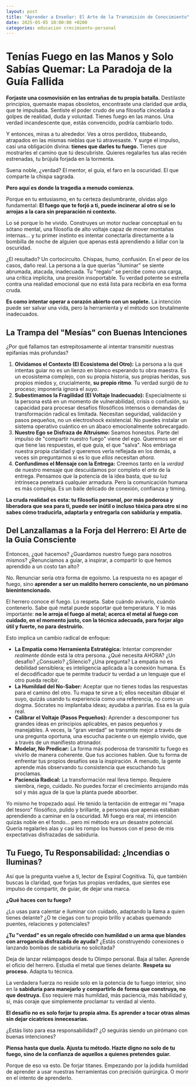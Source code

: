 ```yaml
---
layout: post
title: "Aprender a Enseñar: El Arte de la Transmisión de Conocimiento"
date: 2025-05-05 10:00:00 +0200
categories: educacion crecimiento-personal
---
```


# Tenías Fuego en las Manos y Solo Sabías Quemar: La Paradoja de la Guía Fallida

**Forjaste una cosmovisión en las entrañas de tu propia batalla.** Destilaste principios, quemaste mapas obsoletos, encontraste una claridad que ardía, que te impulsaba. Sentiste el poder crudo de una filosofía cincelada a golpes de realidad, duda y voluntad. Tienes fuego en las manos. Una verdad incandescente que, estás convencido, podría cambiarlo todo.

Y entonces, miras a tu alrededor. Ves a otros perdidos, titubeando, atrapados en las mismas nieblas que tú atravesaste. Y surge el impulso, casi una obligación divina: **tienes que darles tu fuego.** Tienes que mostrarles el camino que *tú* descubriste. Quieres regalarles tus alas recién estrenadas, tu brújula forjada en la tormenta.

Suena noble, ¿verdad? El mentor, el guía, el faro en la oscuridad. El que comparte la chispa sagrada.

**Pero aquí es donde la tragedia a menudo comienza.**

Porque en tu entusiasmo, en tu certeza deslumbrante, olvidas algo fundamental: **El fuego que te forjó a ti, puede incinerar al otro si se lo arrojas a la cara sin preparación ni contexto.**

Lo sé porque lo he vivido. Construyes un motor nuclear conceptual en tu sótano mental, una filosofía de alto voltaje capaz de mover montañas internas... y tu primer instinto es intentar conectarla directamente a la bombilla de noche de alguien que apenas está aprendiendo a lidiar con la oscuridad.

¿El resultado? Un cortocircuito. Chispas, humo, confusión. En el peor de los casos, daño real. La persona a la que querías "iluminar" se siente abrumada, atacada, inadecuada. Tu "regalo" se percibe como una carga, una crítica implícita, una presión insoportable. Tu verdad potente se estrella contra una realidad emocional que no está lista para recibirla en esa forma cruda.

**Es como intentar operar a corazón abierto con un soplete.** La intención puede ser salvar una vida, pero la herramienta y el método son brutalmente inadecuados.

## La Trampa del "Mesías" con Buenas Intenciones

¿Por qué fallamos tan estrepitosamente al intentar transmitir nuestras epifanías más profundas?

1.  **Olvidamos el Contexto (El Ecosistema del Otro):** La persona a la que intentas guiar no es un lienzo en blanco esperando tu obra maestra. Es un ecosistema complejo, con su propia historia, sus propias heridas, sus propios miedos y, crucialmente, **su propio ritmo**. Tu verdad surgió de *tu* proceso; imponerla ignora el *suyo*.
2.  **Subestimamos la Fragilidad (El Voltaje Inadecuado):** Especialmente si la persona está en un momento de vulnerabilidad, crisis o confusión, su capacidad para procesar desafíos filosóficos intensos o demandas de transformación radical es limitada. Necesitan seguridad, validación y pasos pequeños, no un electroshock existencial. No puedes instalar un sistema operativo cuántico en un ábaco emocionalmente sobrecargado.
3.  **Nuestro Ego se Disfraza de Altruismo:** Seamos honestos. Parte del impulso de "compartir nuestro fuego" viene del ego. Queremos ser el que tiene las respuestas, el que guía, el que "salva". Nos embriaga nuestra propia claridad y queremos verla reflejada en los demás, a veces sin preguntarnos si es lo que *ellos* necesitan *ahora*.
4.  **Confundimos el Mensaje con la Entrega:** Creemos tanto en la *verdad* de nuestro mensaje que descuidamos por completo el *arte* de la entrega. Pensamos que la potencia de la idea basta, que su luz intrínseca penetrará cualquier armadura. Pero la comunicación humana es más compleja. Es un baile delicado de conexión, confianza y timing.

**La cruda realidad es esta: tu filosofía personal, por más poderosa y liberadora que sea para ti, puede ser inútil o incluso tóxica para otro si no sabes cómo traducirla, adaptarla y entregarla con sabiduría y empatía.**

## Del Lanzallamas a la Forja del Herrero: El Arte de la Guía Consciente

Entonces, ¿qué hacemos? ¿Guardamos nuestro fuego para nosotros mismos? ¿Renunciamos a guiar, a inspirar, a compartir lo que hemos aprendido a un costo tan alto?

No. Renunciar sería otra forma de egoísmo. La respuesta no es apagar el fuego, sino **aprender a ser un maldito herrero consciente, no un pirómano bienintencionado.**

El herrero conoce el fuego. Lo respeta. Sabe cuándo avivarlo, cuándo contenerlo. Sabe qué metal puede soportar qué temperatura. Y lo más importante: **no le arroja el fuego al metal; acerca el metal al fuego con cuidado, en el momento justo, con la técnica adecuada, para forjar algo útil y fuerte, no para destruirlo.**

Esto implica un cambio radical de enfoque:

*   **La Empatía como Herramienta Estratégica:** Intentar comprender *realmente* dónde está la otra persona. ¿Qué necesita AHORA? ¿Un desafío? ¿Consuelo? ¿Silencio? ¿Una pregunta? La empatía no es debilidad sensiblera; es inteligencia aplicada a la conexión humana. Es el decodificador que te permite traducir tu verdad a un lenguaje que el otro pueda recibir.
*   **La Humildad del No-Saber:** Aceptar que no tienes todas las respuestas para el camino del otro. Tu mapa te sirve a ti; ellos necesitan dibujar el suyo, quizás usando tu experiencia como una referencia, no como un dogma. Sócrates no implantaba ideas; ayudaba a parirlas. Esa es la guía real.
*   **Calibrar el Voltaje (Pasos Pequeños):** Aprender a descomponer tus grandes ideas en principios aplicables, en pasos pequeños y manejables. A veces, la "gran verdad" se transmite mejor a través de una pregunta oportuna, una escucha paciente o un ejemplo vivido, que a través de un manifiesto atronador.
*   **Modelar, No Predicar:** La forma más poderosa de transmitir tu fuego es vivirlo de manera coherente. Que tus acciones hablen. Que tu forma de enfrentar tus propios desafíos sea la inspiración. A menudo, la gente aprende más observando tu consistencia que escuchando tus proclamas.
*   **Paciencia Radical:** La transformación real lleva tiempo. Requiere siembra, riego, cuidado. No puedes forzar el crecimiento arrojando más sol y más agua de la que la planta puede absorber.

Yo mismo he tropezado aquí. He tenido la tentación de entregar mi "mapa del tesoro" filosófico, pulido y brillante, a personas que apenas estaban aprendiendo a caminar en la oscuridad. Mi fuego era real, mi intención quizás noble en el fondo... pero mi método era un desastre potencial. Quería regalarles alas y casi les rompo los huesos con el peso de mis expectativas disfrazadas de sabiduría.

## Tu Fuego, Tu Responsabilidad: ¿Incendias o Iluminas?

Así que la pregunta vuelve a ti, lector de Espiral Cognitiva. Tú, que también buscas la claridad, que forjas tus propias verdades, que sientes ese impulso de compartir, de guiar, de dejar una marca.

**¿Qué haces con tu fuego?**

¿Lo usas para calentar e iluminar con cuidado, adaptando la llama a quien tienes delante? ¿O te ciegas con tu propio brillo y acabas quemando puentes, relaciones y potenciales?

**¿Tu "verdad" es un regalo ofrecido con humildad o un arma que blandes con arrogancia disfrazada de ayuda?** ¿Estás construyendo conexiones o lanzando bombas de sabiduría no solicitada?

Deja de lanzar relámpagos desde tu Olimpo personal. Baja al taller. Aprende el oficio del herrero. Estudia el metal que tienes delante. **Respeta su proceso.** Adapta tu técnica.

La verdadera fuerza no reside solo en la potencia de tu fuego interior, sino en la **sabiduría para manejarlo y compartirlo de forma que construya, no que destruya.** Eso requiere más humildad, más paciencia, más habilidad y, sí, más coraje que simplemente proclamar tu verdad al viento.

**El desafío no es solo forjar tu propia alma. Es aprender a tocar otras almas sin dejar cicatrices innecesarias.**

¿Estás listo para esa responsabilidad? ¿O seguirás siendo un pirómano con buenas intenciones?

**Piensa hasta que duela. Ajusta tu método. Hazte digno no solo de tu fuego, sino de la confianza de aquellos a quienes pretendes guiar.**

Porque de eso va esto. De forjar titanes. Empezando por la jodida humildad de aprender a usar nuestras herramientas con precisión quirúrgica. O morir en el intento de aprenderlo.